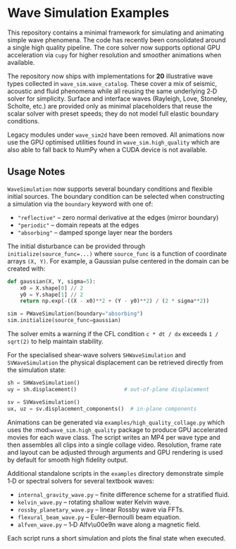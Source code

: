 # Wave Simulation Examples

This repository contains a minimal framework for simulating and animating simple wave phenomena.  The code has recently been consolidated around a single high quality pipeline.  The core solver now supports optional GPU acceleration via ``cupy`` for higher resolution and smoother animations when available.

The repository now ships with implementations for **20** illustrative wave
types collected in ``wave_sim.wave_catalog``.  These cover a mix of seismic,
acoustic and fluid phenomena while all reusing the same underlying 2‑D solver
for simplicity.  Surface and interface waves (Rayleigh, Love, Stoneley,
Scholte, etc.) are provided only as minimal placeholders that reuse the scalar
solver with preset speeds; they do not model full elastic boundary conditions.

Legacy modules under ``wave_sim2d`` have been removed.  All animations now
use the GPU optimised utilities found in ``wave_sim.high_quality`` which are
also able to fall back to NumPy when a CUDA device is not available.

## Usage Notes

`WaveSimulation` now supports several boundary conditions and flexible initial
sources. The boundary condition can be selected when constructing a simulation
via the `boundary` keyword with one of:

* `"reflective"` – zero normal derivative at the edges (mirror boundary)
* `"periodic"` – domain repeats at the edges
* `"absorbing"` – damped sponge layer near the borders

The initial disturbance can be provided through `initialize(source_func=...)`
where `source_func` is a function of coordinate arrays ``(X, Y)``. For example,
a Gaussian pulse centered in the domain can be created with:

```python
def gaussian(X, Y, sigma=5):
    x0 = X.shape[0] // 2
    y0 = Y.shape[1] // 2
    return np.exp(-((X - x0)**2 + (Y - y0)**2) / (2 * sigma**2))

sim = PWaveSimulation(boundary="absorbing")
sim.initialize(source_func=gaussian)
```

The solver emits a warning if the CFL condition ``c * dt / dx`` exceeds
``1 / sqrt(2)`` to help maintain stability.

For the specialised shear-wave solvers ``SHWaveSimulation`` and
``SVWaveSimulation`` the physical displacement can be retrieved directly from
the simulation state:

```python
sh = SHWaveSimulation()
uy = sh.displacement()               # out-of-plane displacement

sv = SVWaveSimulation()
ux, uz = sv.displacement_components()  # in-plane components
```

Animations can be generated via ``examples/high_quality_collage.py`` which
uses the :mod:`wave_sim.high_quality` package to produce GPU accelerated movies
for each wave class.  The script writes an MP4 per wave type and then assembles
all clips into a single collage video.  Resolution, frame rate and layout can
be adjusted through arguments and GPU rendering is used by default for smooth
high fidelity output.


Additional standalone scripts in the ``examples`` directory demonstrate simple
1‑D or spectral solvers for several textbook waves:

* ``internal_gravity_wave.py`` – finite difference scheme for a stratified fluid.
* ``kelvin_wave.py`` – rotating shallow water Kelvin wave.
* ``rossby_planetary_wave.py`` – linear Rossby wave via FFTs.
* ``flexural_beam_wave.py`` – Euler–Bernoulli beam equation.
* ``alfven_wave.py`` – 1‑D Alfv\u00e9n wave along a magnetic field.

Each script runs a short simulation and plots the final state when executed.
